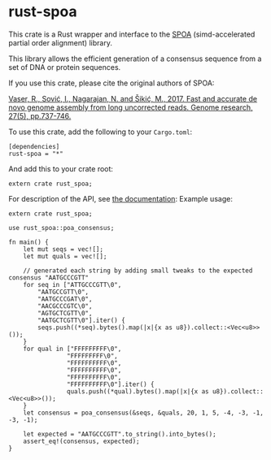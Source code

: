 # rust-spoa

This crate is a Rust wrapper and interface to the [SPOA](https://github.com/rvaser/spoa) (simd-accelerated partial order alignment) library.

This library allows the efficient generation of a consensus sequence from a set of DNA or protein sequences.

If you use this crate, please cite the original authors of SPOA:

[Vaser, R., Sović, I., Nagarajan, N. and Šikić, M., 2017. Fast and accurate de novo genome assembly from long uncorrected reads. Genome research, 27(5), pp.737-746.](https://genome.cshlp.org/content/27/5/737)

To use this crate, add the following to your ```Cargo.toml```:

```
[dependencies]
rust-spoa = "*"
```

And add this to your crate root:

```
extern crate rust_spoa;
```

For description of the API, see [the documentation](https://docs.rs/rust-spoa/0.2.4/rust_spoa/):
Example usage:

```
extern crate rust_spoa;

use rust_spoa::poa_consensus;

fn main() {
    let mut seqs = vec![];
    let mut quals = vec![];

    // generated each string by adding small tweaks to the expected consensus "AATGCCCGTT"
    for seq in ["ATTGCCCGTT\0",
        "AATGCCGTT\0",
        "AATGCCCGAT\0",
        "AACGCCCGTC\0",
        "AGTGCTCGTT\0",
        "AATGCTCGTT\0"].iter() {
        seqs.push((*seq).bytes().map(|x|{x as u8}).collect::<Vec<u8>>());
    }
    for qual in ["FFFFFFFFF\0",
                "FFFFFFFFF\0",
                "FFFFFFFFFF\0",
                "FFFFFFFFFF\0",
                "FFFFFFFFFF\0",
                "FFFFFFFFFF\0"].iter() {
                quals.push((*qual).bytes().map(|x|{x as u8}).collect::<Vec<u8>>());
    }
    let consensus = poa_consensus(&seqs, &quals, 20, 1, 5, -4, -3, -1, -3, -1);

    let expected = "AATGCCCGTT".to_string().into_bytes();
    assert_eq!(consensus, expected);
}

```
